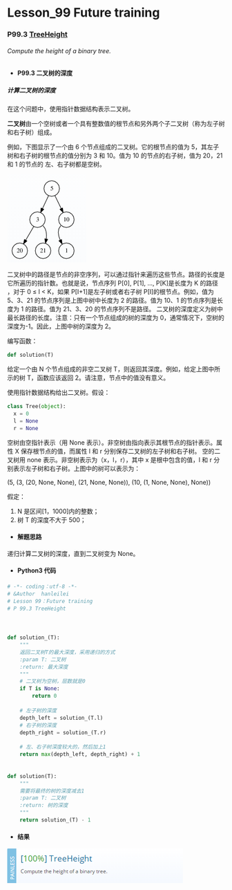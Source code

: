 # Lesson_99 Future training

### P99.3 [TreeHeight](https://app.codility.com/programmers/lessons/99-future_training/str_symmetry_point/)

###### Compute the height of a binary tree.

- #### P99.3 二叉树的深度

##### 计算二叉树的深度

在这个问题中，使用指针数据结构表示二叉树。

**二叉树**由一个空树或者一个具有整数值的根节点和另外两个子二叉树（称为左子树和右子树）组成。

例如，下图显示了一个由 6 个节点组成的二叉树。它的根节点的值为 5，其左子树和右子树的根节点的值分别为 3 和 10。值为 10 的节点的右子树，值为 20，21 和 1 的节点的
左、右子树都是空树。

![image](https://github.com/hanleilei/codility_lession/blob/master/L99_Future%20training/99.3.1.png)

二叉树中的路径是节点的非空序列，可以通过指针来遍历这些节点。路径的长度是它所遍历的指针数。也就是说，节点序列 P[0], P[1], ..., P[K]是长度为 K 的路径
，对于 0 ≤ I < K，如果 P[I+1]是左子树或者右子树 P[I]的根节点。例如，值为 5、3、21 的节点序列是上图中树中长度为 2 的路径。值为 10、1 的节点序列是长度为 1 的路径。值为 21、3、20 的节点序列不是路径。
二叉树的深度定义为树中最长路径的长度。注意：只有一个节点组成的树的深度为 0，通常情况下，空树的深度为-1。因此，上图中树的深度为 2。

编写函数：

```python
def solution(T)
```

给定一个由 N 个节点组成的非空二叉树 T，则返回其深度。例如，给定上图中所示的树 T，函数应该返回 2。请注意，节点中的值没有意义。

使用指针数据结构给出二叉树。假设：

```python
class Tree(object):
  x = 0
  l = None
  r = None
```

空树由空指针表示（用 None 表示）。非空树由指向表示其根节点的指针表示。属性 X 保存根节点的值，而属性 l 和 r 分别保存二叉树的左子树和右子树。
空的二叉树用 none 表示。非空树表示为（x，l，r），其中 x 是根中包含的值，l 和 r 分别表示左子树和右子树。上图中的树可以表示为：

(5, (3, (20, None, None), (21, None, None)), (10, (1, None, None), None))

假定：

1. N 是区间[1，1000]内的整数；
2. 树 T 的深度不大于 500；

- #### 解题思路

递归计算二叉树的深度，直到二叉树变为 None。

- #### Python3 代码

```python
# -*- coding：utf-8 -*-
# &Author  hanleilei
# Lesson 99：Future training
# P 99.3 TreeHeight



def solution_(T):
    """
    返回二叉树T的最大深度，采用递归的方式
    :param T: 二叉树
    :return: 最大深度
    """
    # 二叉树为空树，层数就是0
    if T is None:
        return 0

    # 左子树的深度
    depth_left = solution_(T.l)
    # 右子树的深度
    depth_right = solution_(T.r)

    # 左、右子树深度较大的，然后加上1
    return max(depth_left, depth_right) + 1


def solution(T):
    """
    需要将最终的树的深度减去1
    :param T: 二叉树
    :return: 树的深度
    """
    return solution_(T) - 1
```

- #### 结果

![image](https://github.com/hanleilei/codility_lession/blob/master/L99_Future%20training/99.3w.png)
